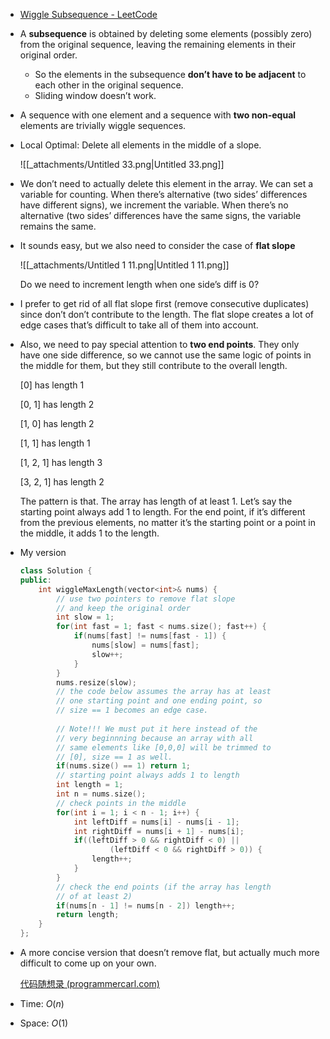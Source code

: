 - [Wiggle Subsequence - LeetCode](https://leetcode.com/problems/wiggle-subsequence/description/)
- A **subsequence** is obtained by deleting some elements (possibly zero) from the original sequence, leaving the remaining elements in their original order.
    - So the elements in the subsequence **don’t have to be adjacent** to each other in the original sequence.
    - Sliding window doesn’t work.
- A sequence with one element and a sequence with **two non-equal** elements are trivially wiggle sequences.
- Local Optimal: Delete all elements in the middle of a slope.
    
    ![[_attachments/Untitled 33.png|Untitled 33.png]]
    
- We don’t need to actually delete this element in the array. We can set a variable for counting. When there’s alternative (two sides’ differences have different signs), we increment the variable. When there’s no alternative (two sides’ differences have the same signs, the variable remains the same.
- It sounds easy, but we also need to consider the case of **flat slope**
    
    ![[_attachments/Untitled 1 11.png|Untitled 1 11.png]]
    
    Do we need to increment length when one side’s diff is 0?
    
- I prefer to get rid of all flat slope first (remove consecutive duplicates) since don’t don’t contribute to the length. The flat slope creates a lot of edge cases that’s difficult to take all of them into account.
- Also, we need to pay special attention to **two end points**. They only have one side difference, so we cannot use the same logic of points in the middle for them, but they still contribute to the overall length.
    
    [0] has length 1
    
    [0, 1] has length 2
    
    [1, 0] has length 2
    
    [1, 1] has length 1
    
    [1, 2, 1] has length 3
    
    [3, 2, 1] has length 2
    
    The pattern is that. The array has length of at least 1. Let’s say the starting point always add 1 to length. For the end point, if it’s different from the previous elements, no matter it’s the starting point or a point in the middle, it adds 1 to the length.
    
- My version
    
    ```C++
    class Solution {
    public:
        int wiggleMaxLength(vector<int>& nums) {
            // use two pointers to remove flat slope
            // and keep the original order
            int slow = 1;
            for(int fast = 1; fast < nums.size(); fast++) {
                if(nums[fast] != nums[fast - 1]) {
                    nums[slow] = nums[fast];
                    slow++;
                }
            }
            nums.resize(slow);
            // the code below assumes the array has at least
            // one starting point and one ending point, so
            // size == 1 becomes an edge case. 
            
            // Note!!! We must put it here instead of the
            // very beginnning because an array with all
            // same elements like [0,0,0] will be trimmed to
            // [0], size == 1 as well. 
            if(nums.size() == 1) return 1;
            // starting point always adds 1 to length
            int length = 1;
            int n = nums.size();
            // check points in the middle
            for(int i = 1; i < n - 1; i++) {
                int leftDiff = nums[i] - nums[i - 1];
                int rightDiff = nums[i + 1] - nums[i];
                if((leftDiff > 0 && rightDiff < 0) ||
                        (leftDiff < 0 && rightDiff > 0)) {
                    length++;
                }
            }
            // check the end points (if the array has length
            // of at least 2)
            if(nums[n - 1] != nums[n - 2]) length++;
            return length;
        }
    };
    ```
    
- A more concise version that doesn’t remove flat, but actually much more difficult to come up on your own.
    
    [代码随想录 (programmercarl.com)](https://www.programmercarl.com/0376.%E6%91%86%E5%8A%A8%E5%BA%8F%E5%88%97.html#%E6%80%9D%E8%B7%AF)
    
- Time: $O(n)$﻿
- Space: $O(1)$